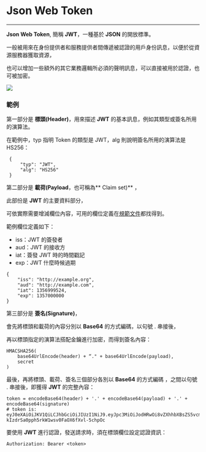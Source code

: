 # Json Web Token

---

**Json Web Token**, 簡稱 **JWT**，一種基於 **JSON** 的開放標準。

一般被用來在身份提供者和服務提供者間傳遞被認證的用戶身份訊息，以便於從資源服務器獲取資源，

也可以增加一些額外的其它業務邏輯所必須的聲明訊息，可以直接被用於認證，也可被加密。

![](http://blog.nsfocus.net/wp-content/uploads/2015/10/jwt.png)

### 範例

第一部分是 **標頭\(Header\)**，用來描述 **JWT** 的基本訊息，例如其類型或簽名所用的演算法。

在範例中，typ 指明 Token 的類型是 JWT，alg 則說明簽名所用的演算法是 HS256：

```
 {
     "typ": "JWT",
     "alg": "HS256"
 } 
```

第二部分是 **載荷\(Payload**，也可稱為** Claim set\)** ，

此部份是 **JWT** 的主要資料部分，

可依實際需要增減欄位內容，可用的欄位定義在[規範文件](https://tools.ietf.org/html/rfc7519)都找得到。

範例欄位定義如下：

* iss：JWT 的簽發者
* aud：JWT 的接收方
* iat：簽發 JWT 時的時間戳記
* exp：JWT 什麼時候過期

```
{
    "iss": "http://example.org",
    "aud": "http://example.com",
    "iat": 1356999524,
    "exp": 1357000000
}
```

第三部分是 **簽名\(Signature\)**，

會先將標頭和載荷的內容分別以 **Base64** 的方式編碼，以句號 . 串接後，

再以標頭指定的演算法搭配金鑰進行加密，而得到簽名內容：

```
HMACSHA256(
    base64UrlEncode(header) + “." + base64UrlEncode(payload),
    secret
)
```

最後，再將標頭、載荷、簽名三個部分各別以 **Base64** 的方式編碼 ，之間以句號 . 串接後，即獲得 **JWT** 的完整內容：

```
token = encodeBase64(header) + '.' + encodeBase64(payload) + '.' + encodeBase64(signature)
# token is:
eyJ0eXAiOiJKV1QiLCJhbGciOiJIUzI1NiJ9.eyJpc3MiOiJodHRwOi8vZXhhbXBsZS5vcmciLCJhdWQiOiJodHRwOi8vZXhhbXBsZS5jb20iLCJpYXQiOjEzNTY5OTk1MjQsImV4cCI6MTM1NzAwMDAwMH0.YgUDoK-kIzdrSa0pph5rkW1wsv0FaOX6fXvl-5chpOc
```

要使用 **JWT** 進行認證，發送請求時，須在標頭欄位設定認證資訊：

```
Authorization: Bearer <token>
```

